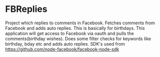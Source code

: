 # FBReplies
Project which replies to comments in Facebook.
Fetches comments from Facebook and adds auto replies. This is basically for birthdays. 
This application will get access to Facebook via oauth and pulls the comments(birthday wishes).
Does some filter checks for keywords like birthday, bday etc and adds auto replies.
SDK's used from https://github.com/node-facebook/facebook-node-sdk
